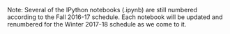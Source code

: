 Note: Several of the IPython notebooks (.ipynb) are still numbered according to the Fall 2016-17 schedule. Each notebook will be updated and renumbered for the Winter 2017-18 schedule as we come to it.
